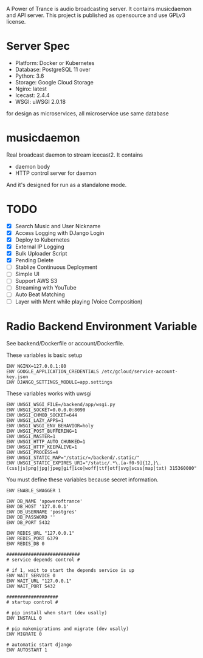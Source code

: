 A Power of Trance is audio broadcasting server. 
It contains musicdaemon and API server.
This project is published as opensource and use GPLv3 license.

# Server Spec
- Platform: Docker or Kubernetes
- Database: PostgreSQL 11 over
- Python: 3.6
- Storage: Google Cloud Storage
- Nginx: latest
- Icecast: 2.4.4
- WSGI: uWSGI 2.0.18

for design as microservices, all microservice use same database

# musicdaemon
Real broadcast daemon to stream icecast2.
It contains

- daemon body
- HTTP control server for daemon

And it's designed for run as a standalone mode.

# TODO
- [x] Search Music and User Nickname
- [x] Access Logging with DJango Login
- [x] Deploy to Kubernetes
- [x] External IP Logging
- [x] Bulk Uploader Script
- [x] Pending Delete
- [ ] Stablize Continuous Deployment
- [ ] Simple UI
- [ ] Support AWS S3
- [ ] Streaming with YouTube
- [ ] Auto Beat Matching
- [ ] Layer with Ment while playing (Voice Composition)

# Radio Backend Environment Variable
See backend/Dockerfile or account/Dockerfile.

These variables is basic setup

    ENV NGINX=127.0.0.1:80
    ENV GOOGLE_APPLICATION_CREDENTIALS /etc/gcloud/service-account-key.json
    ENV DJANGO_SETTINGS_MODULE=app.settings
    
These variables works with uwsgi

    ENV UWSGI_WSGI_FILE=/backend/app/wsgi.py
    ENV UWSGI_SOCKET=0.0.0.0:8090 
    ENV UWSGI_CHMOD_SOCKET=644
    ENV UWSGI_LAZY_APPS=1 
    ENV UWSGI_WSGI_ENV_BEHAVIOR=holy 
    ENV UWSGI_POST_BUFFERING=1
    ENV UWSGI_MASTER=1 
    ENV UWSGI_HTTP_AUTO_CHUNKED=1 
    ENV UWSGI_HTTP_KEEPALIVE=1 
    ENV UWSGI_PROCESS=4
    ENV UWSGI_STATIC_MAP="/static/=/backend/.static/" 
    ENV UWSGI_STATIC_EXPIRES_URI="/static/.*\.[a-f0-9]{12,}\.(css|js|png|jpg|jpeg|gif|ico|woff|ttf|otf|svg|scss|map|txt) 315360000"
    
You must define these variables because secret information.

    ENV ENABLE_SWAGGER 1

    ENV DB_NAME 'apoweroftrance'
    ENV DB_HOST '127.0.0.1'
    ENV DB_USERNAME 'postgres'
    ENV DB_PASSWORD ''
    ENV DB_PORT 5432
    
    ENV REDIS_URL "127.0.0.1"
    ENV REDIS_PORT 6379
    ENV REDIS_DB 0
    
    ###########################
    # service depends control #
    
    # if 1, wait to start the depends service is up
    ENV WAIT_SERVICE 0
    ENV WAIT_URL "127.0.0.1"
    ENV WAIT_PORT 5432
    
    ###################
    # startup control #
    
    # pip install when start (dev usally)
    ENV INSTALL 0
    
    # pip makemigrations and migrate (dev usally)
    ENV MIGRATE 0
    
    # automatic start django
    ENV AUTOSTART 1
